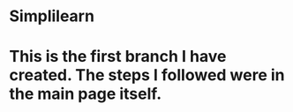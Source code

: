 # Simplilearn
# This is the first branch I have created. The steps I followed were in the main page itself.
